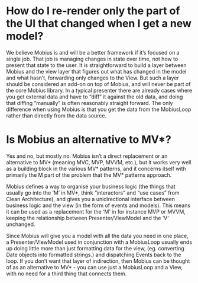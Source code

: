 # How do I re-render only the part of the UI that changed when I get a new model?

We believe Mobius is and will be a better framework if it’s focused on a single job. That job is managing changes in state over time, not how to present that state to the user. It is straightforward to build a layer between Mobius and the view layer that figures out what has changed in the model and what hasn’t, forwarding only changes to the View. But such a layer should be considered an add-on on top of Mobius, and will never be part of the core Mobius library. In a typical presenter there are already cases where you get external data and have to “diff” it against the old data, and doing that diffing “manually” is often reasonably straight forward. The only difference when using Mobius is that you get the data from the MobiusLoop rather than directly from the data source.

# Is Mobius an alternative to MV*?

Yes and no, but mostly no. Mobius isn’t a direct replacement or an alternative to MV* (meaning MVC, MVP, MVVM, etc.), but it works very well as a building block in the various MV* patterns, and it concerns itself with primarily the M part of the problem that the MV* patterns approach.

Mobius defines a way to organise your business logic (the things that usually go into the ‘M’ in MV*, think “interactors” and “use cases” from Clean Architecture), and gives you a unidirectional interface between business logic and the view (in the form of events and models). This means it can be used as a replacement for the ‘M’ in for instance MVP or MVVM, keeping the relationship between Presenter/ViewModel and the ‘V’ unchanged.

Since Mobius will give you a model with all the data you need in one place, a Presenter/ViewModel used in conjunction with a MobiusLoop usually ends up doing little more than just formatting data for the view, (eg. converting Date objects into formatted strings.) and dispatching Events back to the loop. If you don’t want that layer of indirection, then  Mobius can be thought of as an alternative to MV* - you can use just a MobiusLoop and a View, with no need for a third thing that connects them.
